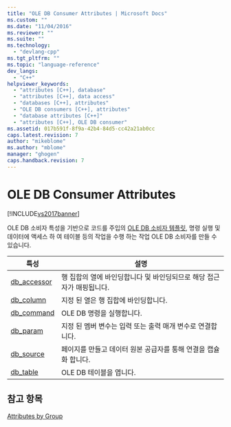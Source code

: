 ```yaml
---
title: "OLE DB Consumer Attributes | Microsoft Docs"
ms.custom: ""
ms.date: "11/04/2016"
ms.reviewer: ""
ms.suite: ""
ms.technology: 
  - "devlang-cpp"
ms.tgt_pltfrm: ""
ms.topic: "language-reference"
dev_langs: 
  - "C++"
helpviewer_keywords: 
  - "attributes [C++], database"
  - "attributes [C++], data access"
  - "databases [C++], attributes"
  - "OLE DB consumers [C++], attributes"
  - "database attributes [C++]"
  - "attributes [C++], OLE DB consumer"
ms.assetid: 017b591f-8f9a-42b4-84d5-cc42a21ab0cc
caps.latest.revision: 7
author: "mikeblome"
ms.author: "mblome"
manager: "ghogen"
caps.handback.revision: 7
---
```

# OLE DB Consumer Attributes
[!INCLUDE[vs2017banner](../assembler/inline/includes/vs2017banner.md)]

OLE DB 소비자 특성을 기반으로 코드를 주입의  [OLE DB 소비자 템플릿](../data/oledb/ole-db-consumer-templates-reference.md), 명령 실행 및 데이터에 액세스 하 여 테이블 등의 작업을 수행 하는 작업 OLE DB 소비자를 만들 수 있습니다.  
  
|특성|설명|  
|--------|--------|  
|[db\_accessor](../windows/db-accessor.md)|행 집합의 열에 바인딩합니다 및 바인딩되므로 해당 접근자가 매핑됩니다.|  
|[db\_column](../windows/db-column.md)|지정 된 열은 행 집합에 바인딩합니다.|  
|[db\_command](../windows/db-command.md)|OLE DB 명령을 실행합니다.|  
|[db\_param](../windows/db-param.md)|지정 된 멤버 변수는 입력 또는 출력 매개 변수로 연결합니다.|  
|[db\_source](../windows/db-source.md)|페이지를 만들고 데이터 원본 공급자를 통해 연결을 캡슐화 합니다.|  
|[db\_table](../windows/db-table.md)|OLE DB 테이블을 엽니다.|  
  
## 참고 항목  
 [Attributes by Group](../windows/attributes-by-group.md)